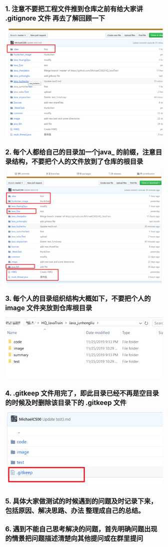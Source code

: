 ## 1. 注意不要把工程文件推到仓库之前有给大家讲 .gitignore 文件 再去了解回顾一下

![image-20191125222728514](../image/image-20191125222728514.png)

## 2. 每个人都给自己的目录加一个java_ 的前缀，注意目录结构，不要把个人的文件放到了仓库的根目录

![image-20191125222712073](../image/image-20191125222712073.png)

## 3. 每个人的目录组织结构大概如下，不要把个人的 image 文件夹放到仓库根目录

*![image-20191125223020719](../image/image-20191125223020719.png)*

## 4. .gitkeep 文件用完了，即此目录已经不再是空目录的时候及时删除该目录下的 .gitkeep 文件

*![image-20191125223059162](../image/image-20191125223059162.png)*

## 5. 具体大家做测试的时候遇到的问题及时记录下来，包括原因、解决思路、办法 整理成自己的总结。



## 6. 遇到不能自己思考解决的问题，首先明确问题出现的情景把问题描述清楚向其他提问或在群里提问
